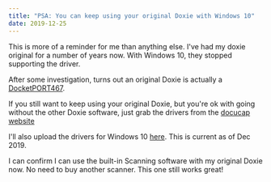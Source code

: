 ```yaml
---
title: "PSA: You can keep using your original Doxie with Windows 10"
date: 2019-12-25
---
```


This is more of a reminder for me than anything else. 
I've had my doxie original for a number of years now. With Windows 10, they stopped
supporting the driver.

After some investigation, turns out an original Doxie is actually a [DocketPORT467](http://www.docucap.com/docketport-467/).

If you still want to keep using your original Doxie, but you're ok with going without the
other Doxie software, just grab the drivers from the [docucap website](http://www.docketport.com/DocketPORT-Support/Drivers-Downloads)

I'll also upload the drivers for Windows 10 [here](/assets/doxie-original/DocketPORT467_v1.3.6_64bit_setup.exe).
This is current as of Dec 2019.

I can confirm I can use the built-in Scanning software with my original Doxie now.
No need to buy another scanner. This one still works great!
